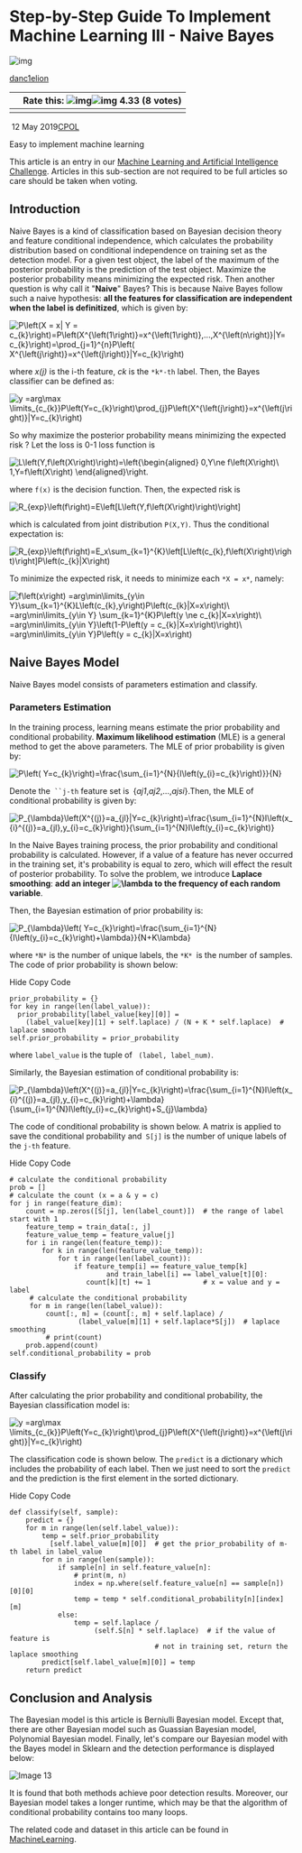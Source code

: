 # Step-by-Step Guide To Implement Machine Learning III - Naive Bayes

![img](https://www.codeproject.com/script/Membership/ProfileImages/{6098a88e-6a47-4a71-915c-4577a7b84ee9}.jpg)

[danc1elion](https://www.codeproject.com/script/Membership/View.aspx?mid=14354398)

|      | Rate this: 			 				 			                      				   	 	         ![img](https://codeproject.freetls.fastly.net/script/Ratings/Images/stars-fill-lg.png)![img](https://codeproject.freetls.fastly.net/script/Ratings/Images/stars-empty-lg.png) 		  	 	4.33  (8 votes) |
| ---- | ------------------------------------------------------------ |
|      |                                                              |

​                                        12 May 2019[CPOL](http://www.codeproject.com/info/cpol10.aspx)                                    

Easy to implement machine learning



This article is an entry in our [Machine Learning and Artificial Intelligence Challenge](https://www.codeproject.com/Competitions/1024/The-Machine-Learning-and-Artificial-Intelligence-C.aspx). Articles in this sub-section are not required to be full articles so care should be taken when voting.

## Introduction

Naive Bayes is a kind of classification based on Bayesian decision  theory and feature conditional independence, which calculates the  probability distribution based on conditional independence on training  set as the detection model. For a given test object, the label of the  maximum of the posterior probability is the prediction of the test  object. Maximize the posterior probability means minimizing the expected risk. Then another question is why call it "**Naive**" Bayes? This is because Naive Bayes follow such a naive hypothesis: **all the features for classification are independent when the label is definitized**, which is given by:

![P\left(X = x| Y = c_{k}\right)=P\left(X^{\left(1\right)}=x^{\left(1\right)},...,X^{\left(n\right)}|Y= c_{k}\right)=\prod_{j=1}^{n}P\left( X^{\left(j\right)}=x^{\left(j\right)}|Y=c_{k}\right)](https://www.zhihu.com/equation?tex=P%5Cleft%28X+%3D+x%7C+Y+%3D+c_%7Bk%7D%5Cright%29%3DP%5Cleft%28X%5E%7B%5Cleft%281%5Cright%29%7D%3Dx%5E%7B%5Cleft%281%5Cright%29%7D%2C...%2CX%5E%7B%5Cleft%28n%5Cright%29%7D%7CY%3D+c_%7Bk%7D%5Cright%29%3D%5Cprod_%7Bj%3D1%7D%5E%7Bn%7DP%5Cleft%28+X%5E%7B%5Cleft%28j%5Cright%29%7D%3Dx%5E%7B%5Cleft%28j%5Cright%29%7D%7CY%3Dc_%7Bk%7D%5Cright%29)

where *x(j)* is the i-th feature, *ck* is the `*k*-th` label. Then, the Bayes classifier can be defined as:

![y =arg\max \limits_{c_{k}}P\left(Y=c_{k}\right)\prod_{j}P\left(X^{\left(j\right)}=x^{\left(j\right)}|Y=c_{k}\right) ](https://www.zhihu.com/equation?tex=y+%3Darg%5Cmax+%5Climits_%7Bc_%7Bk%7D%7DP%5Cleft%28Y%3Dc_%7Bk%7D%5Cright%29%5Cprod_%7Bj%7DP%5Cleft%28X%5E%7B%5Cleft%28j%5Cright%29%7D%3Dx%5E%7B%5Cleft%28j%5Cright%29%7D%7CY%3Dc_%7Bk%7D%5Cright%29+)

So why maximize the posterior probability means minimizing the expected risk ? Let the loss is 0-1 loss function is

![L\left(Y,f\left(X\right)\right)=\left\{\begin{aligned} 0,Y\ne f\left(X\right)\\ 1,Y=f\left(X\right) \end{aligned}\right.](https://www.zhihu.com/equation?tex=L%5Cleft%28Y%2Cf%5Cleft%28X%5Cright%29%5Cright%29%3D%5Cleft%5C%7B%5Cbegin%7Baligned%7D+0%2CY%5Cne+f%5Cleft%28X%5Cright%29%5C%5C+1%2CY%3Df%5Cleft%28X%5Cright%29+%5Cend%7Baligned%7D%5Cright.)

where `f(x)` is the decision function. Then, the expected risk is

![R_{exp}\left(f\right)=E\left[L\left(Y,f\left(X\right)\right)\right]](https://www.zhihu.com/equation?tex=R_%7Bexp%7D%5Cleft%28f%5Cright%29%3DE%5Cleft%5BL%5Cleft%28Y%2Cf%5Cleft%28X%5Cright%29%5Cright%29%5Cright%5D)

which is calculated from joint distribution `P(X,Y)`. Thus the conditional expectation is:

![R_{exp}\left(f\right)=E_x\sum_{k=1}^{K}\left[L\left(c_{k},f\left(X\right)\right)\right]P\left(c_{k}|X\right)](https://www.zhihu.com/equation?tex=R_%7Bexp%7D%5Cleft%28f%5Cright%29%3DE_x%5Csum_%7Bk%3D1%7D%5E%7BK%7D%5Cleft%5BL%5Cleft%28c_%7Bk%7D%2Cf%5Cleft%28X%5Cright%29%5Cright%29%5Cright%5DP%5Cleft%28c_%7Bk%7D%7CX%5Cright%29)

To minimize the expected risk, it needs to minimize each `*X = x*`, namely:

![f\left(x\right) =arg\min\limits_{y\in Y}\sum_{k=1}^{K}L\left(c_{k},y\right)P\left(c_{k}|X=x\right)\\ =arg\min\limits_{y\in Y} \sum_{k=1}^{K}P\left(y \ne c_{k}|X=x\right)\\ =arg\min\limits_{y\in Y}\left(1-P\left(y = c_{k}|X=x\right)\right)\\ =arg\min\limits_{y\in Y}P\left(y = c_{k}|X=x\right)](https://www.zhihu.com/equation?tex=f%5Cleft%28x%5Cright%29+%3Darg%5Cmin%5Climits_%7By%5Cin+Y%7D%5Csum_%7Bk%3D1%7D%5E%7BK%7DL%5Cleft%28c_%7Bk%7D%2Cy%5Cright%29P%5Cleft%28c_%7Bk%7D%7CX%3Dx%5Cright%29%5C%5C+%3Darg%5Cmin%5Climits_%7By%5Cin+Y%7D+%5Csum_%7Bk%3D1%7D%5E%7BK%7DP%5Cleft%28y+%5Cne+c_%7Bk%7D%7CX%3Dx%5Cright%29%5C%5C+%3Darg%5Cmin%5Climits_%7By%5Cin+Y%7D%5Cleft%281-P%5Cleft%28y+%3D+c_%7Bk%7D%7CX%3Dx%5Cright%29%5Cright%29%5C%5C+%3Darg%5Cmin%5Climits_%7By%5Cin+Y%7DP%5Cleft%28y+%3D+c_%7Bk%7D%7CX%3Dx%5Cright%29)

## Naive Bayes Model

Naive Bayes model consists of parameters estimation and classify.

### Parameters Estimation

In the training process, learning means estimate the prior probability and conditional probability. **Maximum likelihood estimation** (MLE) is a general method to get the above parameters. The MLE of prior probability is given by:

![P\left( Y=c_{k}\right)=\frac{\sum_{i=1}^{N}{I\left(y_{i}=c_{k}\right)}}{N}](https://www.zhihu.com/equation?tex=P%5Cleft%28+Y%3Dc_%7Bk%7D%5Cright%29%3D%5Cfrac%7B%5Csum_%7Bi%3D1%7D%5E%7BN%7D%7BI%5Cleft%28y_%7Bi%7D%3Dc_%7Bk%7D%5Cright%29%7D%7D%7BN%7D)

Denote the` ``j-th` feature set is` `{*aj1*,*aj2*,...,*ajsi*}.Then, the MLE of conditional probability is given by:

![P_{\lambda}\left(X^{(j)}=a_{jl}|Y=c_{k}\right)=\frac{\sum_{i=1}^{N}I\left(x_{i}^{(j)}=a_{jl},y_{i}=c_{k}\right)}{\sum_{i=1}^{N}I\left(y_{i}=c_{k}\right)}](https://www.zhihu.com/equation?tex=P_%7B%5Clambda%7D%5Cleft%28X%5E%7B%28j%29%7D%3Da_%7Bjl%7D%7CY%3Dc_%7Bk%7D%5Cright%29%3D%5Cfrac%7B%5Csum_%7Bi%3D1%7D%5E%7BN%7DI%5Cleft%28x_%7Bi%7D%5E%7B%28j%29%7D%3Da_%7Bjl%7D%2Cy_%7Bi%7D%3Dc_%7Bk%7D%5Cright%29%7D%7B%5Csum_%7Bi%3D1%7D%5E%7BN%7DI%5Cleft%28y_%7Bi%7D%3Dc_%7Bk%7D%5Cright%29%7D)

In the Naive Bayes training process, the prior probability and  conditional probability is calculated. However, if a value of a feature  has never occurred in the training set, it's probability is equal to  zero, which will effect the result of posterior probability. To solve  the problem, we introduce **Laplace smoothing**: **add an integer ![\lambda](https://www.zhihu.com/equation?tex=%5Clambda) to the frequency of each random variable**.

Then, the Bayesian estimation of prior probability is:

![P_{\lambda}\left( Y=c_{k}\right)=\frac{\sum_{i=1}^{N}{I\left(y_{i}=c_{k}\right)+\lambda}}{N+K\lambda}](https://www.zhihu.com/equation?tex=P_%7B%5Clambda%7D%5Cleft%28+Y%3Dc_%7Bk%7D%5Cright%29%3D%5Cfrac%7B%5Csum_%7Bi%3D1%7D%5E%7BN%7D%7BI%5Cleft%28y_%7Bi%7D%3Dc_%7Bk%7D%5Cright%29%2B%5Clambda%7D%7D%7BN%2BK%5Clambda%7D)

where `*N*` is the number of unique labels, the `*K* `is the number of samples. The code of prior probability is shown below:

Hide   Copy Code

```
prior_probability = {}
for key in range(len(label_value)):
  prior_probability[label_value[key][0]] = 
    (label_value[key][1] + self.laplace) / (N + K * self.laplace)  # laplace smooth
self.prior_probability = prior_probability
```

where ` label_value ` is the tuple of ` (label, label_num)`.

Similarly, the Bayesian estimation of conditional probability is:

![P_{\lambda}\left(X^{(j)}=a_{jl}|Y=c_{k}\right)=\frac{\sum_{i=1}^{N}I\left(x_{i}^{(j)}=a_{jl},y_{i}=c_{k}\right)+\lambda}{\sum_{i=1}^{N}I\left(y_{i}=c_{k}\right)+S_{j}\lambda}](https://www.zhihu.com/equation?tex=P_%7B%5Clambda%7D%5Cleft%28X%5E%7B%28j%29%7D%3Da_%7Bjl%7D%7CY%3Dc_%7Bk%7D%5Cright%29%3D%5Cfrac%7B%5Csum_%7Bi%3D1%7D%5E%7BN%7DI%5Cleft%28x_%7Bi%7D%5E%7B%28j%29%7D%3Da_%7Bjl%7D%2Cy_%7Bi%7D%3Dc_%7Bk%7D%5Cright%29%2B%5Clambda%7D%7B%5Csum_%7Bi%3D1%7D%5E%7BN%7DI%5Cleft%28y_%7Bi%7D%3Dc_%7Bk%7D%5Cright%29%2BS_%7Bj%7D%5Clambda%7D)

The code of conditional probability is shown below. A matrix is applied to save the conditional probability and` S[j]` is the number of unique labels of the `j-th` feature.

Hide   Copy Code

```
# calculate the conditional probability
prob = []
# calculate the count (x = a & y = c)
for j in range(feature_dim):
    count = np.zeros([S[j], len(label_count)])  # the range of label start with 1
    feature_temp = train_data[:, j]
    feature_value_temp = feature_value[j]
    for i in range(len(feature_temp)):
        for k in range(len(feature_value_temp)):
            for t in range(len(label_count)):
                if feature_temp[i] == feature_value_temp[k]
                        and train_label[i] == label_value[t][0]:
                   count[k][t] += 1             # x = value and y = label
     # calculate the conditional probability
     for m in range(len(label_value)):
         count[:, m] = (count[:, m] + self.laplace) /
                 (label_value[m][1] + self.laplace*S[j])  # laplace smoothing
         # print(count)
    prob.append(count)
self.conditional_probability = prob
```

### Classify

After calculating the prior probability and conditional probability, the Bayesian classification model is:

![y =arg\max \limits_{c_{k}}P\left(Y=c_{k}\right)\prod_{j}P\left(X^{\left(j\right)}=x^{\left(j\right)}|Y=c_{k}\right) ](https://www.zhihu.com/equation?tex=y+%3Darg%5Cmax+%5Climits_%7Bc_%7Bk%7D%7DP%5Cleft%28Y%3Dc_%7Bk%7D%5Cright%29%5Cprod_%7Bj%7DP%5Cleft%28X%5E%7B%5Cleft%28j%5Cright%29%7D%3Dx%5E%7B%5Cleft%28j%5Cright%29%7D%7CY%3Dc_%7Bk%7D%5Cright%29+)

The classification code is shown below. The `predict` is a dictionary which includes the probability of each label. Then we just need to sort the `predict `and the prediction is the first element in the sorted dictionary.

Hide   Copy Code

```
def classify(self, sample):
    predict = {}
    for m in range(len(self.label_value)):
        temp = self.prior_probability
          [self.label_value[m][0]]  # get the prior_probability of m-th label in label_value
        for n in range(len(sample)):
            if sample[n] in self.feature_value[n]:
                # print(m, n)
                index = np.where(self.feature_value[n] == sample[n])[0][0]
                temp = temp * self.conditional_probability[n][index][m]
            else:
                temp = self.laplace /
                     (self.S[n] * self.laplace)  # if the value of feature is
                                    # not in training set, return the laplace smoothing
        predict[self.label_value[m][0]] = temp
    return predict
```

## Conclusion and Analysis

The Bayesian model is this article is Berniulli Bayesian model.  Except that, there are other Bayesian model such as Guassian Bayesian  model, Polynomial Bayesian model. Finally, let's compare our Bayesian  model with the Bayes model in Sklearn and the detection performance is  displayed below:

![Image 13](https://www.codeproject.com/KB/AI/4051340/d8fac4a5-fb08-457c-8857-aae12b082d20.Png)

It is found that both methods achieve poor detection results.  Moreover, our Bayesian model takes a longer runtime, which may be that  the algorithm of conditional probability contains too many loops.

The related code and dataset in this article can be found in [MachineLearning](https://github.com/DandelionLau/MachineLearning).